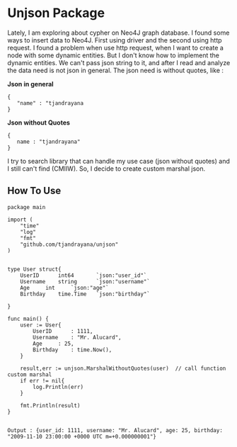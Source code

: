 # Unjson Package

Lately, I am exploring about cypher on Neo4J graph database. 
I found some ways to insert data to Neo4J. 
First using driver and the second using http request.
I found a problem when use http request, when I want to create a node with some dynamic entities.
But I don't know how to implement the dynamic entities.
We can't pass json string to it, and after I read and analyze the data need is not json in general.
The json need is without quotes, like :


**Json in general**
  
  ```
  {
     "name" : "tjandrayana
  }
  ```

**Json without Quotes**

  ```
  {
     name : "tjandrayana" 
  }
  ```


I try to search library that can handle my use case (json without quotes) and I still can't find (CMIIW).
So, I decide to create custom marshal json.





## How To Use

```
package main

import (	
	"time"
	"log"
	"fmt"
	"github.com/tjandrayana/unjson"
)


type User struct{
	UserID 		int64 		`json:"user_id"`
	Username 	string		`json:"username"`
	Age		int		`json:"age"`
	Birthday	time.Time	`json:"birthday"`

}

func main() {
	user := User{
		UserID 		: 1111,
		Username 	: "Mr. Alucard",
		Age		: 25,
		Birthday	: time.Now(),	
	}
	
	result,err := unjson.MarshalWithoutQuotes(user)  // call function custom marshal
	if err != nil{
		log.Println(err)
	}
	
	fmt.Println(result)		
}


```

```
Output : {user_id: 1111, username: "Mr. Alucard", age: 25, birthday: "2009-11-10 23:00:00 +0000 UTC m=+0.000000001"}

```


